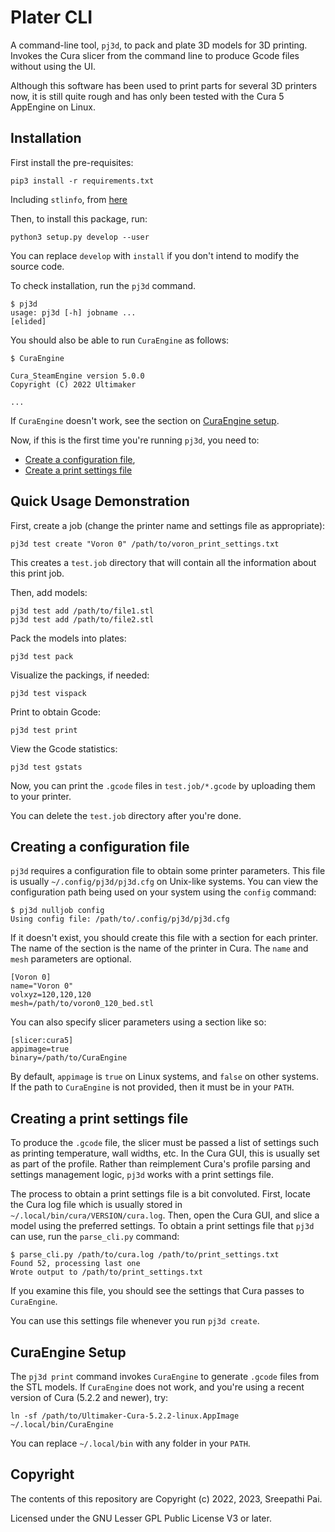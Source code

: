 # Plater CLI

A command-line tool, `pj3d`, to pack and plate 3D models for 3D
printing. Invokes the Cura slicer from the command line to produce
Gcode files without using the UI.

Although this software has been used to print parts for several 3D
printers now, it is still quite rough and has only been tested with
the Cura 5 AppEngine on Linux.

## Installation

First install the pre-requisites:

```
pip3 install -r requirements.txt
```

Including `stlinfo`, from [here](https://github.com/sree314/stlinfo)

Then, to install this package, run:

```
python3 setup.py develop --user
```

You can replace `develop` with `install` if you don't intend to modify
the source code.

To check installation, run the `pj3d` command.

```
$ pj3d
usage: pj3d [-h] jobname ...
[elided]
```

You should also be able to run `CuraEngine` as follows:

```
$ CuraEngine

Cura_SteamEngine version 5.0.0
Copyright (C) 2022 Ultimaker

...
```

If `CuraEngine` doesn't work, see the section on [CuraEngine setup](#curaengine-setup).

Now, if this is the first time you're running `pj3d`, you need to:

  - [Create a configuration file](#creating-a-configuration-file),
  - [Create a print settings file](#creating-a-print-settings-file)


## Quick Usage Demonstration

First, create a job (change the printer name and settings file as appropriate):

```
pj3d test create "Voron 0" /path/to/voron_print_settings.txt
```

This creates a `test.job` directory that will contain all the
information about this print job.

Then, add models:

```
pj3d test add /path/to/file1.stl
pj3d test add /path/to/file2.stl
```

Pack the models into plates:
```
pj3d test pack
```

Visualize the packings, if needed:
```
pj3d test vispack
```

Print to obtain Gcode:
```
pj3d test print
```

View the Gcode statistics:
```
pj3d test gstats
```

Now, you can print the `.gcode` files in `test.job/*.gcode` by
uploading them to your printer.

You can delete the `test.job` directory after you're done.


## Creating a configuration file

`pj3d` requires a configuration file to obtain some printer
parameters. This file is usually `~/.config/pj3d/pj3d.cfg` on
Unix-like systems. You can view the configuration path being used on
your system using the `config` command:

```
$ pj3d nulljob config
Using config file: /path/to/.config/pj3d/pj3d.cfg
```

If it doesn't exist, you should create this file with a section for
each printer. The name of the section is the name of the printer in
Cura.  The `name` and `mesh` parameters are optional.

```
[Voron 0]
name="Voron 0"
volxyz=120,120,120
mesh=/path/to/voron0_120_bed.stl
```

You can also specify slicer parameters using a section like so:
```
[slicer:cura5]
appimage=true
binary=/path/to/CuraEngine
```

By default, `appimage` is `true` on Linux systems, and `false` on other systems. If the path to `CuraEngine` is not provided, then it must be in your `PATH`.


## Creating a print settings file

To produce the `.gcode` file, the slicer must be passed a list of
settings such as printing temperature, wall widths, etc. In the Cura
GUI, this is usually set as part of the profile. Rather than
reimplement Cura's profile parsing and settings management logic,
`pj3d` works with a print settings file.

The process to obtain a print settings file is a bit
convoluted. First, locate the Cura log file which is usually stored in
`~/.local/bin/cura/VERSION/cura.log`. Then, open the Cura GUI, and
slice a model using the preferred settings. To obtain a print settings
file that `pj3d` can use, run the `parse_cli.py` command:

```
$ parse_cli.py /path/to/cura.log /path/to/print_settings.txt
Found 52, processing last one
Wrote output to /path/to/print_settings.txt
```

If you examine this file, you should see the settings that Cura passes
to `CuraEngine`.

You can use this settings file whenever you run `pj3d create`.

## CuraEngine Setup

The `pj3d print` command invokes `CuraEngine` to generate `.gcode`
files from the STL models. If `CuraEngine` does not work, and you're
using a recent version of Cura (5.2.2 and newer), try:

```
ln -sf /path/to/Ultimaker-Cura-5.2.2-linux.AppImage ~/.local/bin/CuraEngine
```

You can replace `~/.local/bin` with any folder in your `PATH`.

## Copyright

The contents of this repository are Copyright (c) 2022, 2023, Sreepathi Pai.

Licensed under the GNU Lesser GPL Public License V3 or later.

